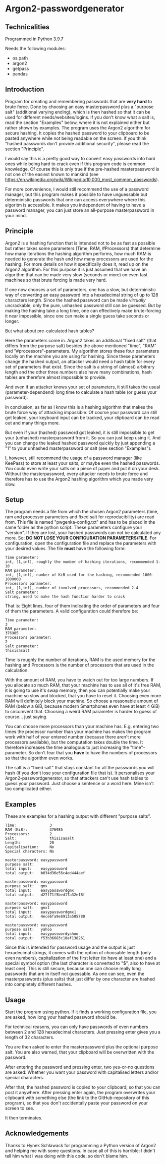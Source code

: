 # Argon2-passwordgenerator

## Technicalities
Programmed in Python 3.9.7

Needs the following modules:
- os.path
- argon2
- getpass
- pandas

## Introduction
Program for creating and remembering passwords that are **very hard** to brute force. Done by choosing an easy masterpassword plus a "purpose salt" (additional varying ending), which is then hashed so that it can be used for different needs/websites/logins. If you don't know what a salt is, read the section "Examples" below, where it is not explained either but rather shown by examples. The program uses the Argon2 algorithm for secure hashing. It copies the hashed password to your clipboard to be pasted anywhere while not being readable on the screen. If you think "hashed passwords don't provide additional security", please read the section "Principle".

I would say this is a pretty good way to convert easy passwords into hard ones while being hard to crack even if this program code is common knowledge. Of course this is only true if the pre-hashed masterpassword is not one of the easiest known to mankind (see https://en.wikipedia.org/wiki/Wikipedia:10,000_most_common_passwords).

For more convenience, I would still recommend the use of a password manager, but this program makes it possible to have unguessable but deterministic passwords that one can access everywhere where this algoritm is accessible. It makes you independent of having to have a password manager, you can just store an all-purpose masterpassword in your mind.

## Principle
Argon2 is a hashing function that is intended not to be as fast as possible but rather takes some parameters (Time, RAM, #Processors) that determine how many iterations the hashing algorithm performs, how much RAM is needed to generate the hash and how many processors are used for the hashing. For more details on how it specifically does it, read up on the Argon2 algorithm. For this purpose it is just assumed that we have an algorithm that can be made very slow (seconds or more) on even fast machines so that brute forcing is made very hard.

If one now chooses a set of parameters, one has a slow, but deterministic way of converting an easy password into a hexadecimal string of up to 128 characters length. Since the hashed password can be made *virtually* uncrackable, only the pure, unhashed password still can be guessed. But by making the hashing take a long time, one can effectively make brute-forcing it near impossible, since one can make a single guess take seconds or longer.

But what about pre-calculated hash tables?

Here the parameters come in. Argon2 takes an additional "fixed salt" (that differs from the purpose salt) besides the above mentioned "time", "RAM" and "#processors"-parameters. My algorithm stores these four parameters locally on the machine you are using for hashing. Since these parameters change the hashed output, an attacker would need a hash table for every set of parameters that exist. Since the salt is a string of (almost) arbitrary length and the other three numbers also have many combinations, hash tables are therefore almost impossible to provide.

And even if an attacker knows your set of parameters, it still takes the usual (parameter-dependend) long time to calculate a hash table (or guess your password).

In conclusion, as far as I know this is a hashing algorithm that makes the brute force way of attacking impossible. Of course your password can still get leaked, your keyboard input can be tracked, your clipboard can be read out and many things more.

But even if your (hashed) password got leaked, it is still impossible to get your (unhashed) masterpassword from it. So you can just keep using it. And you can change the leaked hashed password quickly by just appending a "1" to your unhashed masterpassword or salt (see section "Examples"). 

I, however, still recommend the usage of a password manager (like KeePass) to store at least your salts, or maybe even the hashed passwords. You could even write your salts on a piece of paper and put it on your desk. Without the masterpassword, every attacker needs to brute force and therefore has to use the Argon2 hashing algorithm which you made very slow.

## Setup
The program needs a file from which the chosen Argon2 parameters (time, ram and processor parameters and fixed salt for reproducibility) are read from. This file is named "pwgenka-config.txt" and has to be placed in the same folder as the python script. These parameters configure your "version". If they are lost, your hashed passwords can not be calculated any more. So: **DO NOT LOSE YOUR CONFIGURATION PARAMETERS/FILE**. For configuration, open the configuration file and replace the parameters with your desired values. The file **must** have the following form:

    Time parameter:
    int, [1,inf), roughly the number of hashing iterations, recommended 1-10
    RAM parameter:
    int, [1,inf), number of KiB used for the hashing, recommended 1000-1000000
    Processors parameter:
    int, [1,inf), number of involved processors, recommended 2-4
    Salt parameter:
    string, used to make the hash function harder to crack

That is: Eight lines, four of them indicating the order of parameters and four of them the parameters. A valid configuration could therefore be:

    Time parameter:
    3
    RAM parameter:
    376985
    Processors parameter:
    2
    Salt parameter:
    thisisasalt

Time is roughly the number of iterations, RAM is the used memory for the hashing and Processors is the number of processors that are used in the calculation.

With the amount of RAM, you have to watch out for too large numbers. If you allocate so much RAM, that your machine has to use all of it's free RAM, it is going to use it's swap memory, then you can potentially make your machine so slow and blocked, that you have to reset it. Choosing even more RAM will definitely block your machine. So choose a reasonable amount of RAM (below a GiB, because modern Smartphones even have at least 4 GiB) to circumvent that. Choosing a weird RAM parameter is harder to guess of course... just saying.

You can choose more processors than your machine has. E.g. entering two times the processor number than your machine has makes the program work with half of your entered number (because there aren't more processors available), but the computation takes double the time. It therefore increases the time analogous to just increasing the "time"-parameter. So don't fear that you **have** to have the numbers of processors so that the algorithm even works.

The salt is a "fixed salt" that stays constant for all the passwords you will hash (if you don't lose your configuration file that is). It personalises your Argon2-passwordgenerator, so that attackers can't use hash tables to guess your password. Just choose a sentence or a word here. Mine isn't too complicated either. 

## Examples
These are examples for a hashing output with different "purpose salts".

    Time:               3
    RAM (KiB):          376985
    Processors:         2
    Salt:               thisisasalt
    Length:             20
    Capitalisation:     No
    Special characters: No

    masterpassword: easypassword
    purpose salt:
    total input:    easypassword
    total output:   b034d36e56c4ed444aef

    masterpassword: easypassword
    purpose salt:   gmx
    total input:    easypasswordgmx
    total output:   d27f71f5bed17a32e18f

    masterpassword: easypassword
    purpose salt:   gmx1
    total input:    easypasswordgmx1
    total output:   4ece6fa9e8913a505780

    masterpassword: easypassword
    purpose salt:   yahoo
    total input:    easypasswordyahoo
    total output:   f53b36683c18af138261

Since this is intended for password usage and the output is just hexadecimal strings, it comes with the option of choosable length (only even numbers), capitalization of the first letter (to have at least one) and a special symbol option (the last character is converted to "$", also to have at least one). This is still secure, because one can choose really long passwords that are in itself not guessable. As one can see, even the masterpasswords (plus salts) that just differ by one character are hashed into completely different hashes.

## Usage
Start the program using python. If it finds a working configuration file, you are asked, how long your hashed password should be.

For technical reasons, you can only have passwords of even numbers between 2 and 128 hexadecimal characters. Just pressing enter gives you a length of 32 characters.

You are then asked to enter the masterpassword plus the optional purpose salt. You are also warned, that your clipboard will be overwritten with the password.

After entering the password and pressing enter, two yes-or-no questions are asked: Whether you want your password with capitalised letters and/or special characters.

After that, the hashed password is copied to your clipboard, so that you can post it anywhere. After pressing enter again, the program overwrites your clipboard with something else (the link to the GitHub-repository of this program), so that you don't accidentally paste your password on your screen to see.

It then terminates.

## Acknowledgements
Thanks to Hynek Schlawack for programming a Python version of Argon2 and helping me with some questions. In case all of this is horrible: I didn't tell him what I was doing with this code, so don't blame him.
